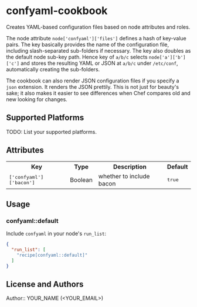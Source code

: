 # confyaml-cookbook

Creates YAML-based configuration files based on node attributes and roles.

The node attribute `node['confyaml']['files']` defines a hash of key-value
pairs. The key basically provides the name of the configuration file, including
slash-separated sub-folders if necessary. The key also doubles as the default
node sub-key path. Hence key of `a/b/c` selects `node['a']['b']['c']` and
stores the resulting YAML or JSON at `a/b/c` under `/etc/conf`, automatically
creating the sub-folders.

The cookbook can also render JSON configuration files if you specify a `json`
extension. It renders the JSON prettily. This is not just for beauty's sake; it
also makes it easier to see differences when Chef compares old and new looking
for changes.

## Supported Platforms

TODO: List your supported platforms.

## Attributes

<table>
  <tr>
    <th>Key</th>
    <th>Type</th>
    <th>Description</th>
    <th>Default</th>
  </tr>
  <tr>
    <td><tt>['confyaml']['bacon']</tt></td>
    <td>Boolean</td>
    <td>whether to include bacon</td>
    <td><tt>true</tt></td>
  </tr>
</table>

## Usage

### confyaml::default

Include `confyaml` in your node's `run_list`:

```json
{
  "run_list": [
    "recipe[confyaml::default]"
  ]
}
```

## License and Authors

Author:: YOUR_NAME (<YOUR_EMAIL>)
